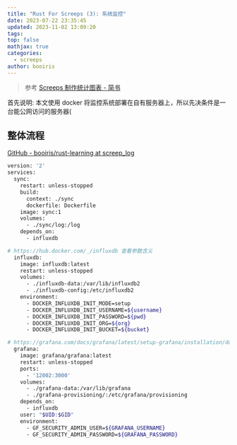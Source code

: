 ```yaml
---
title: "Rust For Screeps (3): 系统监控"
date: 2023-07-22 23:35:45
updated: 2023-11-02 13:09:20
tags: 
top: false
mathjax: true
categories:
  - screeps
author: booiris
---
```


> 参考 [Screeps 制作统计图表 - 简书](https://www.jianshu.com/p/de74baf6fb48)

首先说明: 本文使用 docker 将监控系统部署在自有服务器上，所以先决条件是一台能公网访问的服务器(

## 整体流程



[GitHub - booiris/rust-learning at screep\_log](https://github.com/booiris/rust-learning/tree/screep_log)

```bash
version: '2'
services:
  sync:
    restart: unless-stopped
    build:
      context: ./sync
      dockerfile: Dockerfile
    image: sync:1
    volumes:
      - ./sync/log:/log
    depends_on:
      - influxdb

# https://hub.docker.com/_/influxdb 查看参数含义
  influxdb:
    image: influxdb:latest
    restart: unless-stopped
    volumes:
      - ./influxdb-data:/var/lib/influxdb2
      - ./influxdb-config:/etc/influxdb2
    environment:
      - DOCKER_INFLUXDB_INIT_MODE=setup
      - DOCKER_INFLUXDB_INIT_USERNAME=${username}
      - DOCKER_INFLUXDB_INIT_PASSWORD=${pwd}
      - DOCKER_INFLUXDB_INIT_ORG=${org}
      - DOCKER_INFLUXDB_INIT_BUCKET=${bucket}

# https://grafana.com/docs/grafana/latest/setup-grafana/installation/docker/ 查看参数含义
  grafana:
    image: grafana/grafana:latest
    restart: unless-stopped
    ports:
      - '12002:3000'
    volumes:
      - ./grafana-data:/var/lib/grafana
      - ./grafana-provisioning/:/etc/grafana/provisioning
    depends_on:
      - influxdb
    user: "$UID:$GID"
    environment:
      - GF_SECURITY_ADMIN_USER=${GRAFANA_USERNAME}
      - GF_SECURITY_ADMIN_PASSWORD=${GRAFANA_PASSWORD}
```
